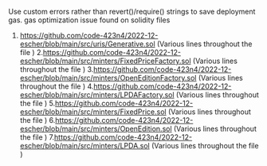 
Use custom errors rather than revert()/require() strings to save deployment gas.
 gas optimization issue found on solidity files
1. https://github.com/code-423n4/2022-12-escher/blob/main/src/uris/Generative.sol (Various lines throughout the file )
2.https://github.com/code-423n4/2022-12-escher/blob/main/src/minters/FixedPriceFactory.sol (Various lines throughout the file )
3.https://github.com/code-423n4/2022-12-escher/blob/main/src/minters/OpenEditionFactory.sol (Various lines throughout the file )
4.https://github.com/code-423n4/2022-12-escher/blob/main/src/minters/LPDAFactory.sol (Various lines throughout the file )
5.https://github.com/code-423n4/2022-12-escher/blob/main/src/minters/FixedPrice.sol (Various lines throughout the file )
6.https://github.com/code-423n4/2022-12-escher/blob/main/src/minters/OpenEdition.sol (Various lines throughout the file )
7.https://github.com/code-423n4/2022-12-escher/blob/main/src/minters/LPDA.sol (Various lines throughout the file )



